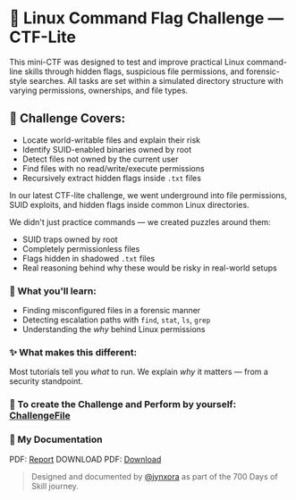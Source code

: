 # 🔐 Linux Command Flag Challenge — CTF-Lite

This mini-CTF was designed to test and improve practical Linux command-line skills through hidden flags, suspicious file permissions, and forensic-style searches. 
All tasks are set within a simulated directory structure with varying permissions, ownerships, and file types.

## 🧩 Challenge Covers:
- Locate world-writable files and explain their risk
- Identify SUID-enabled binaries owned by root
- Detect files not owned by the current user
- Find files with no read/write/execute permissions
- Recursively extract hidden flags inside `.txt` files

In our latest CTF-lite challenge, we went underground into file permissions, SUID exploits, and hidden flags inside common Linux directories.

We didn't just practice commands — we created puzzles around them:
  - SUID traps owned by root
  - Completely permissionless files
  - Flags hidden in shadowed `.txt` files
  - Real reasoning behind why these would be risky in real-world setups

### 📘 What you'll learn:
  - Finding misconfigured files in a forensic manner
  - Detecting escalation paths with `find`, `stat`, `ls`, `grep`
  - Understanding the *why* behind Linux permissions
 
### ✨ What makes this different:
  Most tutorials tell you *what* to run. We explain *why* it matters — from a security standpoint.

### 🔐 To create the Challenge and Perform by yourself: [ChallengeFile](https://github.com/jynxora/linux-command-forensics-ctf-challenges/tree/main/Set-up%20Challenge)
### 📘 My Documentation 
  PDF: [Report]()
  DOWNLOAD PDF: [Download]()

> Designed and documented by [@jynxora](https://www.linkedin.com/in/jynxora) as part of the 700 Days of Skill journey.
